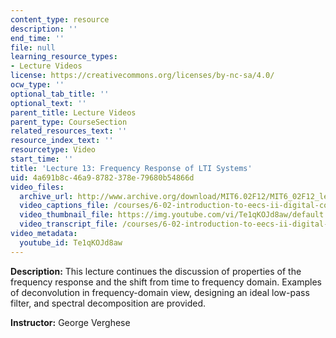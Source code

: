 ```yaml
---
content_type: resource
description: ''
end_time: ''
file: null
learning_resource_types:
- Lecture Videos
license: https://creativecommons.org/licenses/by-nc-sa/4.0/
ocw_type: ''
optional_tab_title: ''
optional_text: ''
parent_title: Lecture Videos
parent_type: CourseSection
related_resources_text: ''
resource_index_text: ''
resourcetype: Video
start_time: ''
title: 'Lecture 13: Frequency Response of LTI Systems'
uid: 4a691b8c-46a9-8782-378e-79680b54866d
video_files:
  archive_url: http://www.archive.org/download/MIT6.02F12/MIT6_02F12_lec13_300k.mp4
  video_captions_file: /courses/6-02-introduction-to-eecs-ii-digital-communication-systems-fall-2012/872cc96fa6015008ac5cf124aea5e7bb_Te1qKOJd8aw.vtt
  video_thumbnail_file: https://img.youtube.com/vi/Te1qKOJd8aw/default.jpg
  video_transcript_file: /courses/6-02-introduction-to-eecs-ii-digital-communication-systems-fall-2012/ec0da2a34089ca753f158efaddfcbb71_Te1qKOJd8aw.pdf
video_metadata:
  youtube_id: Te1qKOJd8aw
---
```


**Description:** This lecture continues the discussion of properties of the frequency response and the shift from time to frequency domain. Examples of deconvolution in frequency-domain view, designing an ideal low-pass filter, and spectral decomposition are provided.

**Instructor:** George Verghese

